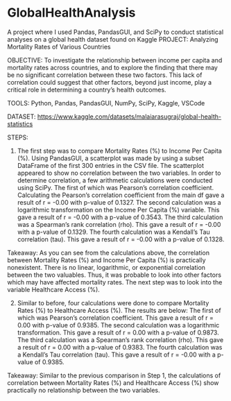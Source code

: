 # GlobalHealthAnalysis
A project where I used Pandas, PandasGUI, and SciPy to conduct statistical analyses on a global health dataset found on Kaggle
PROJECT: Analyzing Mortality Rates of Various Countries

OBJECTIVE: To investigate the relationship between income per capita and mortality rates across countries, and to explore the finding that there may be no significant correlation between these two factors. This lack of correlation could suggest that other factors, beyond just income, play a critical role in determining a country’s health outcomes.

TOOLS: Python, Pandas, PandasGUI, NumPy, SciPy, Kaggle, VSCode

DATASET: https://www.kaggle.com/datasets/malaiarasugraj/global-health-statistics

STEPS:

1) The first step was to compare Mortality Rates (%) to Income Per Capita (%). Using PandasGUI, a scatterplot was made by using a subset DataFrame of the first 300 entries in the CSV file. The scatterplot appeared to show no correlation between the two variables.
In order to determine correlation, a few arithmetic calculations were conducted using SciPy. 
The first of which was Pearson’s correlation coefficient. Calculating the Pearson’s correlation coefficient from the main df gave a result of r = -0.00 with p-value of 0.1327.
The second calculation was a logarithmic transformation on the Income Per Capita (%) variable. This gave a result of r = -0.00 with a p-value of 0.3543. 
The third calculation was a Spearman’s rank correlation (rho). This gave a result of r = -0.00 with a p-value of 0.1329.
The fourth calculation was a Kendall’s Tau correlation (tau). This gave a result of r = -0.00 with a p-value of 0.1328.

Takeaway: As you can see from the calculations above, the correlation between Mortality Rates (%) and Income Per Capita (%) is practically nonexistent. There is no linear, logarithmic, or exponential correlation between the two valuables. Thus, it was probable to look into other factors which may have affected mortality rates. The next step was to look into the variable Healthcare Access (%).

2) Similar to before, four calculations were done to compare Mortality Rates (%) to Healthcare Access (%). The results are below:
The first of which was Pearson’s correlation coefficient. This gave a result of r = 0.00 with p-value of 0.9385.
The second calculation was a logarithmic transformation. This gave a result of r = 0.00 with a p-value of 0.9873. 
The third calculation was a Spearman’s rank correlation (rho). This gave a result of r = 0.00 with a p-value of 0.9383.
The fourth calculation was a Kendall’s Tau correlation (tau). This gave a result of r = -0.00 with a p-value of 0.9385.

Takeaway: Similar to the previous comparison in Step 1, the calculations of correlation between Mortality Rates (%) and Healthcare Access (%) show practically no relationship between the two variables.
